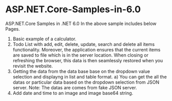# ASP.NET.Core-Samples-in-6.0
ASP.NET.Core Samples in .NET 6.0
In the above sample includes below Pages.

1) Basic example of a calculator.
2) Todo List with add, edit, delete, update, search and delete all items functionality. Moreover, the application ensures that the current items are saved to file which is in the server location. When closing or refreshing the browser, this data is then seamlessly restored when you revisit the website.
3) Getting the data from the data base base on the dropdown value selection and displayng in list and table format.
    a) You can get the all the datas or particular data based on the dropdown selection from JSON server.
    Note: The datas are comes from fake JSON server.
4) Add date and time to an image and image base64 string. 
